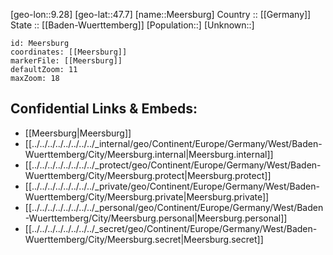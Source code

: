 ﻿---
location: [47.7,9.28] 
mapzoom: [7,12] 
mapmarker: city 
type: City
tags:
- geo/City


SpocWebEntityId: 32374
isDeleted: false
confidential: public

---
[geo-lon::9.28] 
[geo-lat::47.7] 
[name::Meersburg] 
Country :: [[Germany]]  
State :: [[Baden-Wuerttemberg]] 
[Population::] 
[Unknown::] 


```leaflet
id: Meersburg
coordinates: [[Meersburg]] 
markerFile: [[Meersburg]] 
defaultZoom: 11 
maxZoom: 18
```


## Confidential Links & Embeds: 
- [[Meersburg|Meersburg]]  
- [[../../../../../../../../_internal/geo/Continent/Europe/Germany/West/Baden-Wuerttemberg/City/Meersburg.internal|Meersburg.internal]] 
- [[../../../../../../../../_protect/geo/Continent/Europe/Germany/West/Baden-Wuerttemberg/City/Meersburg.protect|Meersburg.protect]] 
- [[../../../../../../../../_private/geo/Continent/Europe/Germany/West/Baden-Wuerttemberg/City/Meersburg.private|Meersburg.private]] 
- [[../../../../../../../../_personal/geo/Continent/Europe/Germany/West/Baden-Wuerttemberg/City/Meersburg.personal|Meersburg.personal]] 
- [[../../../../../../../../_secret/geo/Continent/Europe/Germany/West/Baden-Wuerttemberg/City/Meersburg.secret|Meersburg.secret]] 
